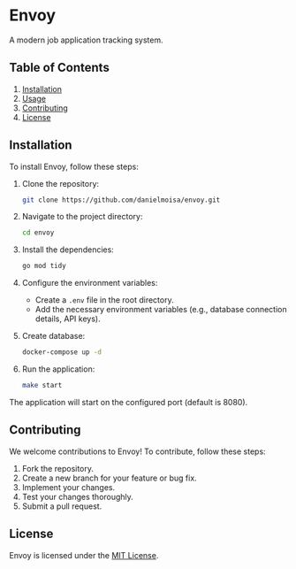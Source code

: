 # Envoy

A modern job application tracking system.

## Table of Contents

1.  [Installation](#installation)
2.  [Usage](#usage)
3.  [Contributing](#contributing)
4.  [License](#license)

## Installation

To install Envoy, follow these steps:

1.  Clone the repository:

    ```bash
    git clone https://github.com/danielmoisa/envoy.git
    ```

2.  Navigate to the project directory:

    ```bash
    cd envoy
    ```

3.  Install the dependencies:

    ```bash
    go mod tidy
    ```

4.  Configure the environment variables:

    *   Create a `.env` file in the root directory.
    *   Add the necessary environment variables (e.g., database connection details, API keys).

5.  Create database:

    ```bash
    docker-compose up -d
    ```

6.  Run the application:

    ```bash
    make start
    ```


The application will start on the configured port (default is 8080).

## Contributing

We welcome contributions to Envoy! To contribute, follow these steps:

1.  Fork the repository.
2.  Create a new branch for your feature or bug fix.
3.  Implement your changes.
4.  Test your changes thoroughly.
5.  Submit a pull request.

## License

Envoy is licensed under the [MIT License](LICENSE).
